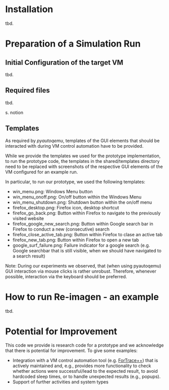 # Installation

tbd. 

# Preparation of a Simulation Run


## Initial Configuration of the target VM

tbd.

## Required files

tbd.


s. notion

## Templates 

As required by *pyautoqemu*, templates of the GUI elements that should be interacted with during VM control automation have to be provided. 

While we provide the templates we used for the prototype implementation, to run the prototype code, the templates in the shared/templates directory need to be replaced with screenshots of the respective GUI elements of the VM configured for an example run.

In particular, to run our prototype, we used the following templates:
- win_menu.png:  Windows Menu button
- win_menu_onoff.png: On/off button within the Windows Menu
- win_menu_shutdown.png: Shutdown button within the on/off menu
- firefox_desktop.png: Firefox icon, desktop shortcut
- firefox_go_back.png: Button within Firefox to navigate to the previously visited website
- firefox_google_new_search.png: Button within Google search bar in Firefox to conduct a new (consecutive) search
- firefox_close_active_tab.png: Button within Firefox to clase an active tab
- firefox_new_tab.png: Button within Firefox to open a new tab
- google_surf_failure.png: Failure indicator for a google search (e.g. Google searchbar that is still visible, when we should have navigated to a search result)

Note: During our experiments we observed, that (when using pyautoqemu) GUI interaction via mouse clicks is rather unrobust. Therefore, whenever possible, interaction via the keyboard should be preferred.

# How to run Re-imagen - an example

tbd. 

# Potential for Improvement

This code we provide is research code for a prototype and we acknowledge that there is potential for improvement. To give some examples:

- Integration with a VM control automation tool (e.g. [ForTrace++](https://gitlab.com/DW0lf/fortrace)) that is actively maintained and, e.g., provides more functionality to check whether actions were successful/lead to the expected result, to avoid hardcoded sleep times, or to handle unexpected results (e.g., popups). 
- Support of further activities and system types